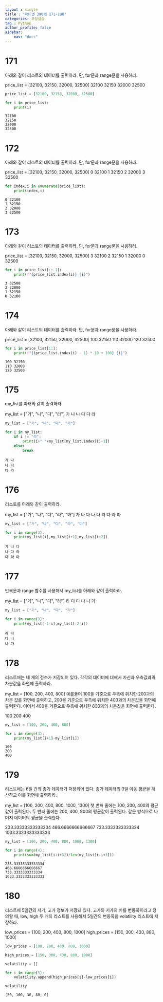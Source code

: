 ```yaml
---
layout : single
title : "파이썬 300제 171-180"
categories: 코딩실습
tag : Python
author_profile: false
sidebar:
    nav: "docs"
---
```

# 171
아래와 같이 리스트의 데이터를 출력하라. 단, for문과 range문을 사용하라.

price_list = [32100, 32150, 32000, 32500]
32100
32150
32000
32500


```python
price_list = [32100, 32150, 32000, 32500]
```


```python
for i in price_list:
    print(i)
```

    32100
    32150
    32000
    32500
    

# 172
아래와 같이 리스트의 데이터를 출력하라. 단, for문과 range문을 사용하라.

price_list = [32100, 32150, 32000, 32500]
0 32100
1 32150
2 32000
3 32500


```python
for index,i in enumerate(price_list):
    print(index,i)
```

    0 32100
    1 32150
    2 32000
    3 32500
    

# 173
아래와 같이 리스트의 데이터를 출력하라. 단, for문과 range문을 사용하라.

price_list = [32100, 32150, 32000, 32500]
3 32100
2 32150
1 32000
0 32500


```python
for i in price_list[::-1]:
    print(f"{price_list.index(i)} {i}")
```

    3 32500
    2 32000
    1 32150
    0 32100
    

# 174
아래와 같이 리스트의 데이터를 출력하라. 단, for문과 range문을 사용하라.

price_list = [32100, 32150, 32000, 32500]
100 32150
110 32000
120 32500 


```python
for i in price_list[1:]:
    print(f"{(price_list.index(i) - 1) * 10 + 100} {i}")
```

    100 32150
    110 32000
    120 32500
    

# 175
my_list를 아래와 같이 출력하라.

my_list = ["가", "나", "다", "라"]
가 나
나 다
다 라 


```python
my_list = ["가", "나", "다", "라"]
```


```python
for i in my_list:
    if i != "라":
        print(i+" "+my_list[my_list.index(i)+1])
    else:
        break
```

    가 나
    나 다
    다 라
    

# 176
리스트를 아래와 같이 출력하라.

my_list = ["가", "나", "다", "라", "마"]
가 나 다
나 다 라
다 라 마


```python
my_list = ["가", "나", "다", "라", "마"]
```


```python
for i in range(3):
    print(my_list[i],my_list[i+1],my_list[i+2])
```

    가 나 다
    나 다 라
    다 라 마
    

# 177
반복문과 range 함수를 사용해서 my_list를 아래와 같이 출력하라.

my_list = ["가", "나", "다", "라"]
라 다
다 나
나 가


```python
my_list = ["가", "나", "다", "라"]
```


```python
for i in range(3):
    print(my_list[-1-i],my_list[-2-i])
```

    라 다
    다 나
    나 가
    

# 178
리스트에는 네 개의 정수가 저장되어 있다. 각각의 데이터에 대해서 자신과 우측값과의 차분값을 화면에 출력하라.

my_list = [100, 200, 400, 800]
예를들어 100을 기준으로 우측에 위치한 200과의 차분 값를 화면에 출력하고, 200을 기준으로 우측에 위치한 400과의 차분값을 화면에 출력한다. 이어서 400을 기준으로 우측에 위치한 800과의 차분값을 화면에 출력한다.

100
200
400


```python
my_list = [100, 200, 400, 800]
```


```python
for i in range(3):
    print(my_list[i+1]-my_list[i])
```

    100
    200
    400
    

# 179
리스트에는 6일 간의 종가 데이터가 저장되어 있다. 종가 데이터의 3일 이동 평균을 계산하고 이를 화면에 출력하라.

my_list = [100, 200, 400, 800, 1000, 1300]
첫 번째 줄에는 100, 200, 400의 평균값이 출력된다. 두 번째 줄에는 200, 400, 800의 평균값이 출력된다. 같은 방식으로 나머지 데이터의 평균을 출력한다.

233.33333333333334
466.6666666666667
733.3333333333334
1033.3333333333333


```python
my_list = [100, 200, 400, 800, 1000, 1300]
```


```python
for i in range(4):
    print(sum(my_list[i:i+3])/len(my_list[i:i+3]))
```

    233.33333333333334
    466.6666666666667
    733.3333333333334
    1033.3333333333333
    

# 180
리스트에 5일간의 저가, 고가 정보가 저장돼 있다. 고가와 저가의 차를 변동폭이라고 정의할 때, low, high 두 개의 리스트를 사용해서 5일간의 변동폭을 volatility 리스트에 저장하라.

low_prices  = [100, 200, 400, 800, 1000]
high_prices = [150, 300, 430, 880, 1000]


```python
low_prices = [100, 200, 400, 800, 1000]
```


```python
high_prices = [150, 300, 430, 880, 1000]
```


```python
volatility = []
```


```python
for i in range(5):
    volatility.append(high_prices[i]-low_prices[i])
```


```python
volatility
```




    [50, 100, 30, 80, 0]



